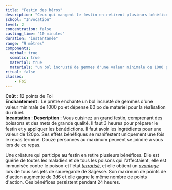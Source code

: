 ```yaml
---
title: "Festin des héros"
description: "Ceux qui mangent le festin en retirent plusieurs bénéfices."
school: "Invocation"
level: 2
concentration: false
casting_time: "10 minutes"
duration: "instantanée"
range: "9 mètres"
components:
  verbal: true
  somatic: true
  material: true
  materials: "un bol incrusté de gemmes d'une valeur minimale de 1000 po"
ritual: false
classes:
    - Foi
---
```

**Coût** : 12 points de Foi  
**Enchantement** : Le prêtre enchante un bol incrusté de gemmes d'une valeur minimale de 1000 po  et dépense 60 po de matériel pour la réalisation du rituel.  
**Incantation** : 
**Description** : Vous cuisinez un grand festin, comprenant des boissons et des mets de grande qualité. Il faut 3 heures pour préparer le festin et y appliquer les bénédictions. Il faut avoir les ingrédients pour une valeur de 120po. Ses effets bénéfiques se manifestent uniquement une fois le repas terminé. Douze personnes au maximum peuvent se joindre à vous lors de ce repas.

Une créature qui participe au festin en retire plusieurs bénéfices. Elle est guérie de toutes les maladies et de tous les poisons qui l'affectaient, elle est immunisée contre le poison et l'état [_terrorisé_](/gerer-la-sante-du-personnage/#terrorise), et elle obtient un [_avantage_](/utiliser-les-caracteristiques/#avantage-et-desavantage) lors de tous ses jets de sauvegarde de Sagesse. Son maximum de points de d'action augmente de 3d6 et elle gagne le même nombre de points d'action. Ces bénéfices persistent pendant 24 heures.
